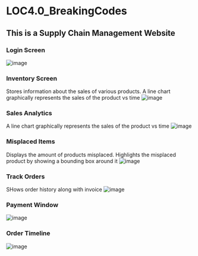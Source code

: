 # LOC4.0_BreakingCodes
## This is a Supply Chain Management Website

### Login Screen
![image](https://user-images.githubusercontent.com/54408075/194780184-efa92756-1849-4458-8e3b-e6ba7b0b76b7.png)

### Inventory Screen
Stores information about the sales of various products. A line chart graphically represents the sales of the product vs time
![image](https://user-images.githubusercontent.com/54408075/194780200-3553baaf-371b-440b-b80a-1e93085ae88a.png)

### Sales Analytics
A line chart graphically represents the sales of the product vs time
![image](https://user-images.githubusercontent.com/54408075/194780209-07fea1d7-0d29-4632-b8b9-8ec9d2f6611f.png)

### Misplaced Items
Displays the amount of products misplaced. Highlights the misplaced product by showing a bounding box around it
![image](https://user-images.githubusercontent.com/54408075/194780213-fa3a3c60-10f1-44b8-a3c1-74b7ca390401.png)

### Track Orders
SHows order history along with invoice
![image](https://user-images.githubusercontent.com/54408075/194780217-f0ea8b73-b7fa-481a-a9d7-b21541c8b30b.png)

### Payment Window
![image](https://user-images.githubusercontent.com/54408075/194780221-777072a0-4fe4-4b1d-a796-105e07396935.png)

### Order Timeline
![image](https://user-images.githubusercontent.com/54408075/194780225-6bc39f3d-2dbc-4c88-98b6-abd122ed8b69.png)

